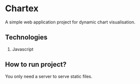# Chartex

A simple web application project for dynamic chart visualisation.

## Technologies

1. Javascript

## How to run project?

You only need a server to serve static files.
